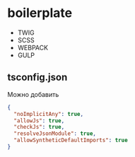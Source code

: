 # boilerplate

- TWIG 
- SCSS
- WEBPACK
- GULP

## tsconfig.json
Можно добавить

```json
{
  "noImplicitAny": true,
  "allowJs": true,
  "checkJs": true,
  "resolveJsonModule": true,
  "allowSyntheticDefaultImports": true
}
```
